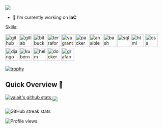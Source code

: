![](https://www.itprotoday.com/sites/itprotoday.com/files/styles/article_featured_retina/public/programming%20evolution.jpg?itok=WTj9-yNz)

- 🔭 I’m currently working on **IaC**

Skills: 

[<img src='https://github.com/yalait/yalait.github.io/blob/main/logos/github-svgrepo-com.svg' alt='github' height='40'>](https://github.com/yalait)
[<img src='https://github.com/yalait/yalait.github.io/blob/main/logos/gitlab-svgrepo-com.svg' alt='gitlab' height='40'>](https://gitlab.com/yalait)
[<img src='https://github.com/yalait/yalait.github.io/blob/origin/main/logos/bitbucket-svgrepo-com.svg' alt='bitbucket' height='40'>](https://bitbucket.org/yalait01/)
[<img src='https://github.com/yalait/yalait.github.io/blob/main/logos/terraform-icon-svgrepo-com.svg' alt='terraform' height='40'>](https://app.terraform.io/app/4technology/workspaces)
[<img src='https://github.com/yalait/yalait.github.io/blob/main/logos/vagrant-icon-svgrepo-com.svg' alt='vagrant' height='40'>](https://www.vagrantup.com/)
[<img src='https://github.com/yalait/yalait.github.io/blob/main/logos/packer-svgrepo-com.svg' alt='packer' height='40'>](hhttps://www.packer.io/)
[<img src='https://github.com/yalait/yalait.github.io/blob/main/logos/ansible-svgrepo-com.svg' alt='ansible' height='40'>](https://www.ansible.com/)
[<img src='https://github.com/yalait/yalait.github.io/blob/main/logos/bash-icon-svgrepo-com.svg' alt='bash' height='40'>](https://github.com/yalait)
[<img src='https://github.com/yalait/yalait.github.io/blob/main/logos/sql-svgrepo-com.svg' alt='sql' height='40'>](https://github.com/yalait)
[<img src='https://github.com/yalait/yalait.github.io/blob/main/logos/html-svgrepo-com.svg' alt='html' height='40'>](https://github.com/yalait)
[<img src='https://github.com/yalait/yalait.github.io/blob/main/logos/css-svgrepo-com.svg' alt='css' height='40'>](https://github.com/yalait)
[<img src='https://github.com/yalait/yalait.github.io/blob/main/logos/django-icon-svgrepo-com.svg' alt='django' height='40'>](https://www.djangoproject.com/)
[<img src='https://github.com/yalait/yalait.github.io/blob/main/logos/kubernetes-svgrepo-com.svg' alt='kubernetes' height='40'>](https://github.com/yalait)
[<img src='https://github.com/yalait/yalait.github.io/blob/main/logos/helm-svgrepo-com.svg' alt='helm' height='40'>](https://github.com/yalait)
[<img src='https://github.com/yalait/yalait.github.io/blob/main/logos/docker-svgrepo-com.svg' alt='docker' height='40'>](https://hub.docker.com/u/yagami1l)
[<img src='https://github.com/yalait/yalait.github.io/blob/main/logos/grafana-svgrepo-com.svg' alt='grafana' height='40'>](https://github.com/yalait)

[![trophy](https://github-profile-trophy.vercel.app/?username=yalait)](https://github.com/ryo-ma/github-profile-trophy)

## Quick Overview 📝
    
<a href="https://github.com/hackcoderr/github-readme-stats">
  <img align="center" src="https://github-readme-stats.anuraghazra1.vercel.app/api?username=yalait&show_icons=true&include_all_commits=true&theme=radical" alt="yalait's github stats" />
</a>
<a href="https://github.com/amit17133129/github-readme-stats">
 
  <img align="middle" src="https://github-readme-stats.anuraghazra1.vercel.app/api/top-langs/?username=yalait&layout=compact&theme=radical" />
</a>

###

![GitHub streak stats](https://github-readme-streak-stats.herokuapp.com/?user=yalait)

![Profile views](https://gpvc.arturio.dev/yalait)
